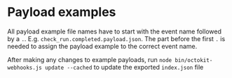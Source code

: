# Payload examples

All payload example file names have to start with the event name followed by a `.`. E.g. `check_run.completed.payload.json`. The part before the first `.` is needed to assign the payload example to the correct event name.

After making any changes to example payloads, run `node bin/octokit-webhooks.js update --cached` to update the exported `index.json` file
